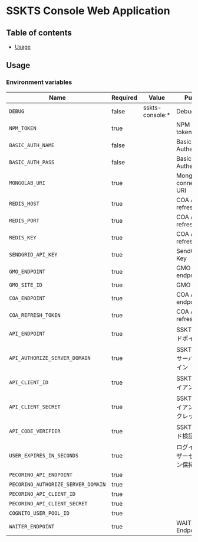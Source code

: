 # SSKTS Console Web Application

## Table of contents

* [Usage](#usage)

## Usage

### Environment variables

| Name                               | Required | Value           | Purpose                |
|------------------------------------|----------|-----------------|------------------------|
| `DEBUG`                            | false    | sskts-console:* | Debug                  |
| `NPM_TOKEN`                        | true     |                 | NPM auth token         |
| `BASIC_AUTH_NAME`                  | false    |                 | Basic Authentication   |
| `BASIC_AUTH_PASS`                  | false    |                 | Basic Authentication   |
| `MONGOLAB_URI`                     | true     |                 | MongoDB connection URI |
| `REDIS_HOST`                       | true     |                 | COA API refresh token  |
| `REDIS_PORT`                       | true     |                 | COA API refresh token  |
| `REDIS_KEY`                        | true     |                 | COA API refresh token  |
| `SENDGRID_API_KEY`                 | true     |                 | SendGrid API Key       |
| `GMO_ENDPOINT`                     | true     |                 | GMO API endpoint       |
| `GMO_SITE_ID`                      | true     |                 | GMO SiteID             |
| `COA_ENDPOINT`                     | true     |                 | COA API endpoint       |
| `COA_REFRESH_TOKEN`                | true     |                 | COA API refresh token  |
| `API_ENDPOINT`                     | true     |                 | SSKTSAPIエンドポイント        |
| `API_AUTHORIZE_SERVER_DOMAIN`      | true     |                 | SSKTSAPI認可サーバードメイン     |
| `API_CLIENT_ID`                    | true     |                 | SSKTSAPIクライアントID       |
| `API_CLIENT_SECRET`                | true     |                 | SSKTSAPIクライアントシークレット   |
| `API_CODE_VERIFIER`                | true     |                 | SSKTSAPIコード検証鍵         |
| `USER_EXPIRES_IN_SECONDS`          | true     |                 | ログインユーザーセッション保持期間      |
| `PECORINO_API_ENDPOINT`            | true     |                 |                        |
| `PECORINO_AUTHORIZE_SERVER_DOMAIN` | true     |                 |                        |
| `PECORINO_API_CLIENT_ID`           | true     |                 |                        |
| `PECORINO_API_CLIENT_SECRET`       | true     |                 |                        |
| `COGNITO_USER_POOL_ID`             | true     |                 |                        |
| `WAITER_ENDPOINT`                  | true     |                 | WAITER Endpoint        |
